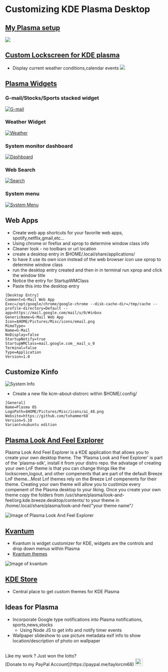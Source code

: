 # Customizing KDE Plasma Desktop

## [My Plasma setup](https://txhammer68.github.io/docs/slides.html)
![](images/plasma-desktop1.png)

## [Custom Lockscreen for KDE plasma](https://github.com/txhammer68/plasma-lockscreen-win10#custom-plasma-lockscreen-win-10-style)
* Display current weather conditions,calendar events
![](images/lockscreen.png)

## [Plasma Widgets](https://github.com/txhammer68/qml#misc-plasma-qml-widgetscode)
### G-mail/Stocks/Sports stacked widget
[![G-mail](images/gmail.png)](https://downgit.github.io/#/home?url=https://github.com/txhammer68/qml/blob/master/G-Mail.zip)
### Weather Widget
[![Weather](images/weather.png)](https://downgit.github.io/#/home?url=https://github.com/txhammer68/qml/blob/master/DarkSky.zip)
### System monitor dashboard
[![Dashboard](images/dashboard.png)](https://downgit.github.io/#/home?url=https://github.com/txhammer68/qml/blob/master/SystemDashboard.zip)
### Web Search
[![Search](images/search.png)](https://downgit.github.io/#/home?url=https://github.com/txhammer68/qml/blob/master/org.kde.search.zip)
### System menu
[![System Menu](images/system-menu.png)](https://downgit.github.io/#/home?url=https://github.com/txhammer68/qml/blob/master/system-menu.zip)
## Web Apps
* Create web app shortcuts for your favorite web apps, spotify,netflix,gmail,etc...
* Using chrome or firefox and xprop to determine window class info
* Cleaner look  - no toolbars or url location
* create a desktop entry in $HOME/.local/share/applications/
* to have it use its own icon instead of the web browser icon use xprop to determine window class
* run the desktop entry created and then in in terminal run xprop and click the window title
* Notice the entry for StartupWMClass
* Paste this into the desktop entry
```
[Desktop Entry]
Comment=G-Mail Web App
Exec=/opt/google/chrome/google-chrome --disk-cache-dir=/tmp/cache --profile-directory=Default --app=https://mail.google.com/mail/u/0/#inbox
GenericName=G-Mail Web App
Icon=$HOME/Pictures/Misc/icons/email.png
MimeType=
Name=G-Mail
NoDisplay=false
StartupNotify=true
StartupWMClass=mail.google.com__mail_u_0
Terminal=false
Type=Application
Version=1.0
```
## Customize Kinfo
![System Info](images/kinfo.png)
* Create a new file kcm-about-distrorc within $HOME/.config/
```
[General]
Name=Plasma OS
LogoPath=$HOME/Pictures/Misc/icons/ai_48.png
Website=https://github.com/txhammer68
Version=5.18
Variant=kubuntu edition
```

## [Plasma Look And Feel Explorer](https://userbase.kde.org/Plasma/Create_a_Look_and_Feel_Package)
  Plasma Look And Feel Explorer is a KDE application that allows you to create your own desktop theme.
  The 'Plasma Look and Feel Explorer' is part of the 'plasma-sdk', install it from your distro repo.
  the advatage of creating your own LnF theme is that you can change things like the lockscreen,logout, 
  and other compenents that are part of the default Breeze LnF theme...Most Lnf themes rely on the Breeze Lnf compenents 
  for their theme. Creating your own theme will allow you to custimize every compenent of the Plasma desktop to your liking.
  Once you create your own theme copy the folders from /usr/share/plasma/look-and-feel/org.kde.breeze.desktop/contents/ 
  to your theme in /home/.local/share/plasma/look-and-feel/"your theme name"/
 
  ![Image of Plasma Look And Feel Explorer](https://i.imgur.com/yPkUl3M.png)


## [Kvantum](https://github.com/tsujan/Kvantum/tree/master/Kvantum) 
* Kvantum is widget customizer for KDE, widgets are the controls and drop down menus within Plasma
* [Kvantum themes](https://store.kde.org/browse/cat/123/order/latest/) 

![Image of kvantum](https://github.com/tsujan/Kvantum/raw/master/Kvantum/screenshots/Default.png?raw=true)

## [KDE Store](https://store.kde.org/browse/cat/) 
* Central place to get custom themes for KDE Plasma 

## Ideas for Plasma
* Incorporate Google type notifications into Plasma notifications, sports,news,stocks
  * Using Node JS to get info and notify timer events
* Wallpaper slideshow to use picture metadata exif info to show location/description of photo on wallpaper <br>
<br>
Like my work ? Just won the lotto?<br>
[Donate to my PayPal Account](https://paypal.me/taylorcm68) 
<a href="https://paypal.me/taylorcm68">
<img src="https://www.paypalobjects.com/paypal-ui/logos/svg/paypal-mark-color.svg" width="24" height="24"/>
</a>
